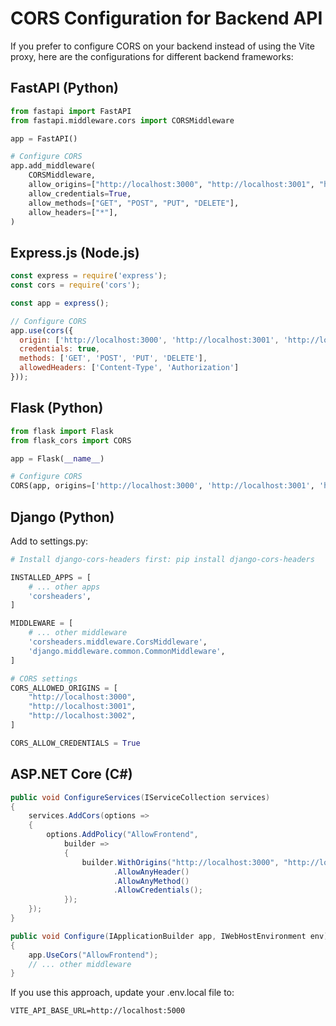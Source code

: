 # CORS Configuration for Backend API

If you prefer to configure CORS on your backend instead of using the Vite proxy, here are the configurations for different backend frameworks:

## FastAPI (Python)
```python
from fastapi import FastAPI
from fastapi.middleware.cors import CORSMiddleware

app = FastAPI()

# Configure CORS
app.add_middleware(
    CORSMiddleware,
    allow_origins=["http://localhost:3000", "http://localhost:3001", "http://localhost:3002"],  # Frontend URLs
    allow_credentials=True,
    allow_methods=["GET", "POST", "PUT", "DELETE"],
    allow_headers=["*"],
)
```

## Express.js (Node.js)
```javascript
const express = require('express');
const cors = require('cors');

const app = express();

// Configure CORS
app.use(cors({
  origin: ['http://localhost:3000', 'http://localhost:3001', 'http://localhost:3002'],
  credentials: true,
  methods: ['GET', 'POST', 'PUT', 'DELETE'],
  allowedHeaders: ['Content-Type', 'Authorization']
}));
```

## Flask (Python)
```python
from flask import Flask
from flask_cors import CORS

app = Flask(__name__)

# Configure CORS
CORS(app, origins=['http://localhost:3000', 'http://localhost:3001', 'http://localhost:3002'])
```

## Django (Python)
Add to settings.py:
```python
# Install django-cors-headers first: pip install django-cors-headers

INSTALLED_APPS = [
    # ... other apps
    'corsheaders',
]

MIDDLEWARE = [
    # ... other middleware
    'corsheaders.middleware.CorsMiddleware',
    'django.middleware.common.CommonMiddleware',
]

# CORS settings
CORS_ALLOWED_ORIGINS = [
    "http://localhost:3000",
    "http://localhost:3001", 
    "http://localhost:3002",
]

CORS_ALLOW_CREDENTIALS = True
```

## ASP.NET Core (C#)
```csharp
public void ConfigureServices(IServiceCollection services)
{
    services.AddCors(options =>
    {
        options.AddPolicy("AllowFrontend",
            builder =>
            {
                builder.WithOrigins("http://localhost:3000", "http://localhost:3001", "http://localhost:3002")
                       .AllowAnyHeader()
                       .AllowAnyMethod()
                       .AllowCredentials();
            });
    });
}

public void Configure(IApplicationBuilder app, IWebHostEnvironment env)
{
    app.UseCors("AllowFrontend");
    // ... other middleware
}
```

If you use this approach, update your .env.local file to:
```
VITE_API_BASE_URL=http://localhost:5000
```
